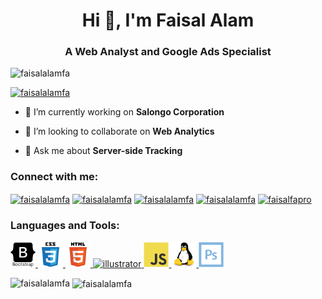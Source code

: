 <h1 align="center">Hi 👋, I'm Faisal Alam</h1>
<h3 align="center">A Web Analyst and Google Ads Specialist</h3>

<p align="left"> <img src="https://komarev.com/ghpvc/?username=faisalalamfa&label=Profile%20views&color=0e75b6&style=flat" alt="faisalalamfa" /> </p>

<p align="left"> <a href="https://twitter.com/faisalalamfa" target="blank"><img src="https://img.shields.io/twitter/follow/faisalalamfa?logo=twitter&style=for-the-badge" alt="faisalalamfa" /></a> </p>

- 🔭 I’m currently working on **Salongo Corporation**

- 👯 I’m looking to collaborate on **Web Analytics**

- 💬 Ask me about **Server-side Tracking**

<h3 align="left">Connect with me:</h3>
<p align="left">
<a href="https://twitter.com/faisalalamfa" target="blank"><img align="center" src="https://raw.githubusercontent.com/rahuldkjain/github-profile-readme-generator/master/src/images/icons/Social/twitter.svg" alt="faisalalamfa" height="30" width="40" /></a>
<a href="https://linkedin.com/in/faisalalamfa" target="blank"><img align="center" src="https://raw.githubusercontent.com/rahuldkjain/github-profile-readme-generator/master/src/images/icons/Social/linked-in-alt.svg" alt="faisalalamfa" height="30" width="40" /></a>
<a href="https://fb.com/faisalalamfa" target="blank"><img align="center" src="https://raw.githubusercontent.com/rahuldkjain/github-profile-readme-generator/master/src/images/icons/Social/facebook.svg" alt="faisalalamfa" height="30" width="40" /></a>
<a href="https://instagram.com/faisalalamfa" target="blank"><img align="center" src="https://raw.githubusercontent.com/rahuldkjain/github-profile-readme-generator/master/src/images/icons/Social/instagram.svg" alt="faisalalamfa" height="30" width="40" /></a>
<a href="https://www.youtube.com/c/faisalfapro" target="blank"><img align="center" src="https://raw.githubusercontent.com/rahuldkjain/github-profile-readme-generator/master/src/images/icons/Social/youtube.svg" alt="faisalfapro" height="30" width="40" /></a>
</p>

<h3 align="left">Languages and Tools:</h3>
<p align="left"> <a href="https://getbootstrap.com" target="_blank" rel="noreferrer"> <img src="https://raw.githubusercontent.com/devicons/devicon/master/icons/bootstrap/bootstrap-plain-wordmark.svg" alt="bootstrap" width="40" height="40"/> </a> <a href="https://www.w3schools.com/css/" target="_blank" rel="noreferrer"> <img src="https://raw.githubusercontent.com/devicons/devicon/master/icons/css3/css3-original-wordmark.svg" alt="css3" width="40" height="40"/> </a> <a href="https://www.w3.org/html/" target="_blank" rel="noreferrer"> <img src="https://raw.githubusercontent.com/devicons/devicon/master/icons/html5/html5-original-wordmark.svg" alt="html5" width="40" height="40"/> </a> <a href="https://www.adobe.com/in/products/illustrator.html" target="_blank" rel="noreferrer"> <img src="https://www.vectorlogo.zone/logos/adobe_illustrator/adobe_illustrator-icon.svg" alt="illustrator" width="40" height="40"/> </a> <a href="https://developer.mozilla.org/en-US/docs/Web/JavaScript" target="_blank" rel="noreferrer"> <img src="https://raw.githubusercontent.com/devicons/devicon/master/icons/javascript/javascript-original.svg" alt="javascript" width="40" height="40"/> </a> <a href="https://www.linux.org/" target="_blank" rel="noreferrer"> <img src="https://raw.githubusercontent.com/devicons/devicon/master/icons/linux/linux-original.svg" alt="linux" width="40" height="40"/> </a> <a href="https://www.photoshop.com/en" target="_blank" rel="noreferrer"> <img src="https://raw.githubusercontent.com/devicons/devicon/master/icons/photoshop/photoshop-line.svg" alt="photoshop" width="40" height="40"/> </a> </p>

<p><img align="left" src="https://github-readme-stats.vercel.app/api/top-langs?username=faisalalamfa&show_icons=true&locale=en&layout=compact" alt="faisalalamfa" /></p>

<p>&nbsp;<img align="center" src="https://github-readme-stats.vercel.app/api?username=faisalalamfa&show_icons=true&locale=en" alt="faisalalamfa" /></p>

